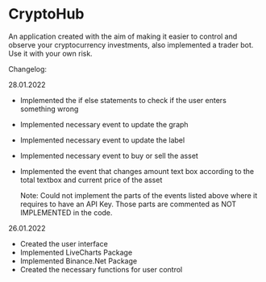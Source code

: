 # CryptoHub
An application created with the aim of making it easier to control and observe your cryptocurrency investments, also implemented a trader bot. Use it with your own risk.

Changelog:


28.01.2022

- Implemented the if else statements to check if the user enters something wrong
- Implemented necessary event to update the graph
- Implemented necessary event to update the label
- Implemented necessary event to buy or sell the asset
- Implemented the event that changes amount text box according to the total textbox and current price of the asset

  Note: Could not implement the parts of the events listed above where it requires to have an API Key. Those parts are commented as NOT IMPLEMENTED in the code.

26.01.2022

- Created the user interface
- Implemented LiveCharts Package
- Implemented Binance.Net Package
- Created the necessary functions for user control